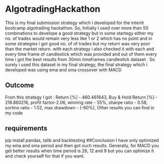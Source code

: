 # AlgotradingHackathon
This is my final submission strategy which i developed for the interiit bootcamp algotrading hackathon. 
So, Initially i used over more than 50 combinations to develope a good strategy but in some startegy either my no. of trades would remain very less like 1 or 2 which has no point and in some strategies i got good no. of of trades but my return was very poor than the market return. 
with each strategy i also checked it with each and every time frame of candlestick which was provided and out of them every time i got the best results from 30min timeframes candlestick dataset . So surely i used this dataset in my final strategy,
the final strategy which i developed was using ema and sma crossover with MACD 
## Outcome
From this strategy I got :
Return [%] - 460.461843,
Buy & Hold Return [%] - 216.860216,
profit factor-2.06,
winning rate - 55%,
sharpe ratio - 0.58,
sortino ratio - 1.52,
max drawdown - (-60%),
Other results you can find in my code 
## requirements
pip install pandas, talib and backtesting 
##Conclusion
I have only optimized my ema and sma period and then got such results. Generally, for MACD you get better results when time period is 26, 12 and 9 but you can optimize it and check yourself for that if you want. 
